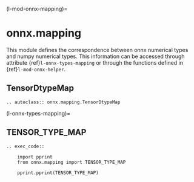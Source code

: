 (l-mod-onnx-mapping)=

# onnx.mapping

This module defines the correspondence between onnx numerical types
and numpy numerical types. This information can be accessed
through attribute {ref}`l-onnx-types-mapping` or through the functions
defined in {ref}`l-mod-onnx-helper`.

## TensorDtypeMap

```{eval-rst}
.. autoclass:: onnx.mapping.TensorDtypeMap
```

(l-onnx-types-mapping)=

## TENSOR_TYPE_MAP

```{eval-rst}
.. exec_code::

    import pprint
    from onnx.mapping import TENSOR_TYPE_MAP

    pprint.pprint(TENSOR_TYPE_MAP)
```
